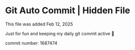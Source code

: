 # Git Auto Commit | Hidden File

This file was added Feb 12, 2025

Just for fun and keeping my daily git commit active 🤪

commit number: 1687474
